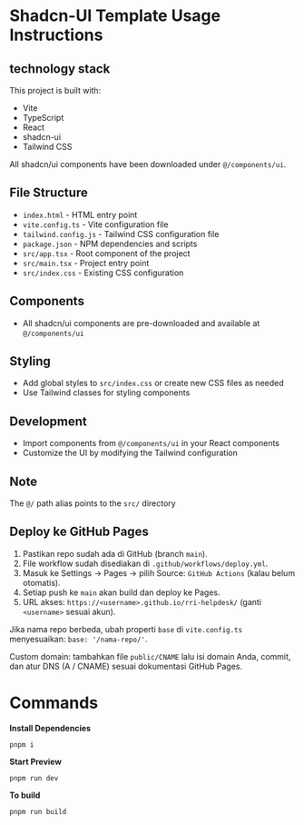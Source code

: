 # Shadcn-UI Template Usage Instructions

## technology stack

This project is built with:

- Vite
- TypeScript
- React
- shadcn-ui
- Tailwind CSS

All shadcn/ui components have been downloaded under `@/components/ui`.

## File Structure

- `index.html` - HTML entry point
- `vite.config.ts` - Vite configuration file
- `tailwind.config.js` - Tailwind CSS configuration file
- `package.json` - NPM dependencies and scripts
- `src/app.tsx` - Root component of the project
- `src/main.tsx` - Project entry point
- `src/index.css` - Existing CSS configuration

## Components

- All shadcn/ui components are pre-downloaded and available at `@/components/ui`

## Styling

- Add global styles to `src/index.css` or create new CSS files as needed
- Use Tailwind classes for styling components

## Development

- Import components from `@/components/ui` in your React components
- Customize the UI by modifying the Tailwind configuration

## Note

The `@/` path alias points to the `src/` directory

## Deploy ke GitHub Pages

1. Pastikan repo sudah ada di GitHub (branch `main`).
2. File workflow sudah disediakan di `.github/workflows/deploy.yml`.
3. Masuk ke Settings → Pages → pilih Source: `GitHub Actions` (kalau belum otomatis).
4. Setiap push ke `main` akan build dan deploy ke Pages.
5. URL akses: `https://<username>.github.io/rri-helpdesk/` (ganti `<username>` sesuai akun).

Jika nama repo berbeda, ubah properti `base` di `vite.config.ts` menyesuaikan: `base: '/nama-repo/'`.

Custom domain: tambahkan file `public/CNAME` lalu isi domain Anda, commit, dan atur DNS (A / CNAME) sesuai dokumentasi GitHub Pages.

# Commands

**Install Dependencies**

```shell
pnpm i
```

**Start Preview**

```shell
pnpm run dev
```

**To build**

```shell
pnpm run build
```
